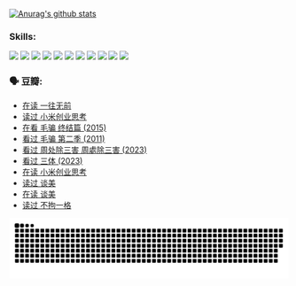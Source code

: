 
[![Anurag's github stats](https://github-readme-stats.vercel.app/api?username=w940853815)](https://github.com/anuraghazra/github-readme-stats)

### Skills:

<code><img height="32" src="https://cdn.jsdelivr.net/npm/simple-icons@v5/icons/python.svg"></code>
<code><img height="32" src="https://cdn.jsdelivr.net/npm/simple-icons@v5/icons/javascript.svg"></code>
<code><img height="32" src="https://cdn.jsdelivr.net/npm/simple-icons@v5/icons/django.svg"></code>
<code><img height="32" src="https://cdn.jsdelivr.net/npm/simple-icons@v5/icons/flask.svg"></code>
<code><img height="32" src="https://cdn.jsdelivr.net/npm/simple-icons@v5/icons/vuetify.svg"></code>
<code><img height="32" src="https://cdn.jsdelivr.net/npm/simple-icons@v5/icons/git.svg"></code>
<code><img height="32" src="https://cdn.jsdelivr.net/npm/simple-icons@v5/icons/docker.svg"></code>
<code><img height="32" src="https://cdn.jsdelivr.net/npm/simple-icons@v5/icons/postgresql.svg"></code>
<code><img height="32" src="https://cdn.jsdelivr.net/npm/simple-icons@v5/icons/elasticsearch.svg"></code>
<code><img height="32" src="https://cdn.jsdelivr.net/npm/simple-icons@v5/icons/macos.svg"></code>
<code><img height="32" src="https://cdn.jsdelivr.net/npm/simple-icons@v5/icons/linux.svg"></code>

### 🗣 豆瓣:

<!-- DOUBAN-ACTIVITIES:START -->
- [在读 一往无前](https://www.douban.com/people/136069238/status/4590507310/?_i=15206320)
- [读过 小米创业思考](https://www.douban.com/people/136069238/status/4590506983/?_i=15206320)
- [在看 毛骗 终结篇‎ (2015)](https://www.douban.com/people/136069238/status/4581971924/?_i=15206320)
- [看过 毛骗 第二季‎ (2011)](https://www.douban.com/people/136069238/status/4581971810/?_i=15206320)
- [看过 周处除三害 周處除三害‎ (2023)](https://www.douban.com/people/136069238/status/4575646701/?_i=15206320)
- [看过 三体‎ (2023)](https://www.douban.com/people/136069238/status/4574263039/?_i=15206320)
- [在读 小米创业思考](https://www.douban.com/people/136069238/status/4572047905/?_i=15206320)
- [读过 谈美](https://www.douban.com/people/136069238/status/4572047629/?_i=15206320)
- [在读 谈美](https://www.douban.com/people/136069238/status/4560861771/?_i=15206320)
- [读过 不拘一格](https://www.douban.com/people/136069238/status/4560861445/?_i=15206320)
<!-- DOUBAN-ACTIVITIES:END -->


![Snake animation](https://raw.githubusercontent.com/w940853815/w940853815/output/github-contribution-grid-snake.svg)

<!--
**w940853815/w940853815** is a ✨ _special_ ✨ repository because its `README.md` (this file) appears on your GitHub profile.

Here are some ideas to get you started:

- 🔭 I’m currently working on ...
- 🌱 I’m currently learning ...
- 👯 I’m looking to collaborate on ...
- 🤔 I’m looking for help with ...
- 💬 Ask me about ...
- 📫 How to reach me: ...
- 😄 Pronouns: ...
- ⚡ Fun fact: ...
-->
